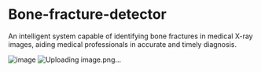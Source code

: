 # Bone-fracture-detector
 An intelligent system capable of identifying bone fractures in medical X-ray images, aiding medical professionals in accurate and timely diagnosis.

![image](https://github.com/user-attachments/assets/3be79932-5640-4251-8207-e13dc32dba75)
![Uploading image.png…]()
